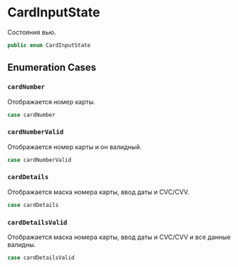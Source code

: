 # CardInputState

Состояния вью.

``` swift
public enum CardInputState 
```

## Enumeration Cases

### `cardNumber`

Отображается номер карты.

``` swift
case cardNumber
```

### `cardNumberValid`

Отображается номер карты и он валидный.

``` swift
case cardNumberValid
```

### `cardDetails`

Отображается маска номера карты, ввод даты и CVC/CVV.

``` swift
case cardDetails
```

### `cardDetailsValid`

Отображается маска номера карты, ввод даты и CVC/CVV и все данные валидны.

``` swift
case cardDetailsValid
```
